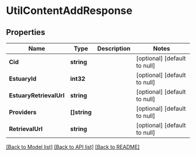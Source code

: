 # UtilContentAddResponse

## Properties
Name | Type | Description | Notes
------------ | ------------- | ------------- | -------------
**Cid** | **string** |  | [optional] [default to null]
**EstuaryId** | **int32** |  | [optional] [default to null]
**EstuaryRetrievalUrl** | **string** |  | [optional] [default to null]
**Providers** | **[]string** |  | [optional] [default to null]
**RetrievalUrl** | **string** |  | [optional] [default to null]

[[Back to Model list]](../README.md#documentation-for-models) [[Back to API list]](../README.md#documentation-for-api-endpoints) [[Back to README]](../README.md)

